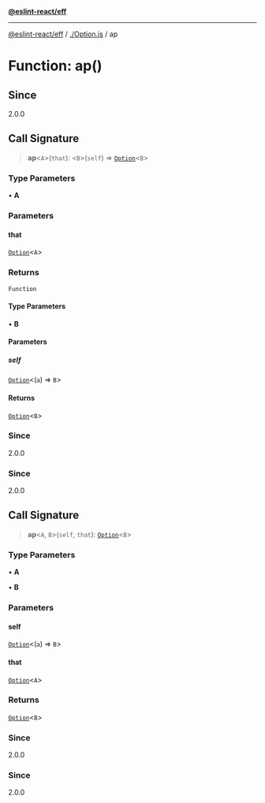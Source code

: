[**@eslint-react/eff**](../../README.md)

***

[@eslint-react/eff](../../README.md) / [./Option.js](../README.md) / ap

# Function: ap()

## Since

2.0.0

## Call Signature

> **ap**\<`A`\>(`that`): \<`B`\>(`self`) => [`Option`](../type-aliases/Option.md)\<`B`\>

### Type Parameters

• **A**

### Parameters

#### that

[`Option`](../type-aliases/Option.md)\<`A`\>

### Returns

`Function`

#### Type Parameters

• **B**

#### Parameters

##### self

[`Option`](../type-aliases/Option.md)\<(`a`) => `B`\>

#### Returns

[`Option`](../type-aliases/Option.md)\<`B`\>

### Since

2.0.0

### Since

2.0.0

## Call Signature

> **ap**\<`A`, `B`\>(`self`, `that`): [`Option`](../type-aliases/Option.md)\<`B`\>

### Type Parameters

• **A**

• **B**

### Parameters

#### self

[`Option`](../type-aliases/Option.md)\<(`a`) => `B`\>

#### that

[`Option`](../type-aliases/Option.md)\<`A`\>

### Returns

[`Option`](../type-aliases/Option.md)\<`B`\>

### Since

2.0.0

### Since

2.0.0
